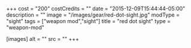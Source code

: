 +++
cost = "200"
costCredits = ""
date = "2015-12-09T15:44:44-05:00"
description = ""
image = "/images/gear/red-dot-sight.jpg"
modType = "sight"
tags = ["weapon mod","sight"]
title = "red dot sight"
type = "weapon-mod"

[images]
  alt = ""
  src = ""
+++
